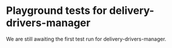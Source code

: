 # Playground tests for delivery-drivers-manager
We are still awaiting the first test run for delivery-drivers-manager.
